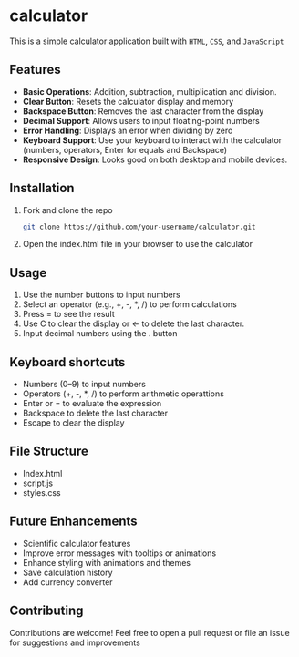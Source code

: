 # calculator
This is a simple calculator application built with `HTML`, `CSS`, and `JavaScript`

## Features
- **Basic Operations**: Addition, subtraction, multiplication and division.
- **Clear Button**: Resets the calculator display and memory
- **Backspace Button**: Removes the last character from the display
- **Decimal Support**: Allows users to input floating-point numbers
- **Error Handling**: Displays an error when dividing by zero
- **Keyboard Support**: Use your keyboard to interact with the calculator (numbers, operators, Enter for equals and Backspace)
- **Responsive Design**: Looks good on both desktop and mobile devices.

## Installation
1. Fork and clone the repo
    ```bash
    git clone https://github.com/your-username/calculator.git
2. Open the index.html file in your browser to use the calculator

## Usage
1. Use the number buttons to input numbers
2. Select an operator (e.g., +, -, *, /) to perform calculations
3. Press = to see the result
4. Use C to clear the display or ← to delete the last character.
5. Input decimal numbers using the . button

## Keyboard shortcuts
- Numbers (0–9) to input numbers
- Operators (+, -, *, /) to perform arithmetic operattions
- Enter or = to evaluate the expression
- Backspace to delete the last character
- Escape to clear the display

## File Structure
- Index.html
- script.js
- styles.css

## Future Enhancements
- Scientific calculator features
- Improve error messages with tooltips or animations
- Enhance styling with animations and themes
- Save calculation history
- Add currency converter

## Contributing
Contributions are welcome! Feel free to open a pull request or file an issue for suggestions and improvements